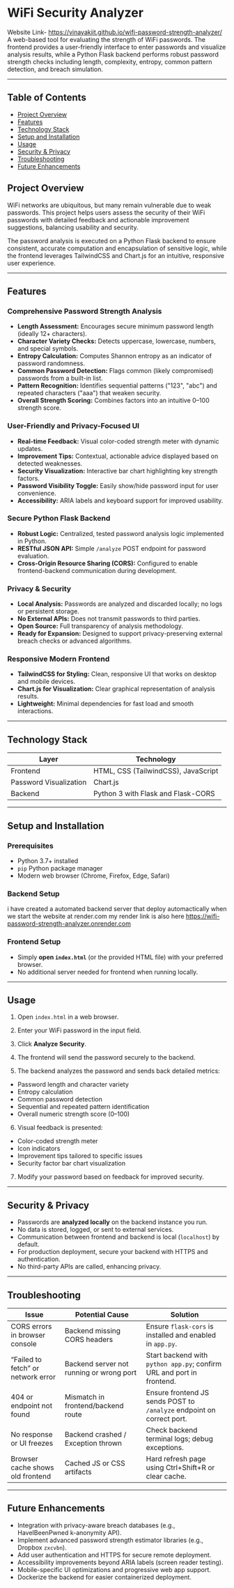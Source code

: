# WiFi Security Analyzer
Website Link- https://vinayakiit.github.io/wifi-password-strength-analyzer/
A web-based tool for evaluating the strength of WiFi passwords. The frontend provides a user-friendly interface to enter passwords and visualize analysis results, while a Python Flask backend performs robust password strength checks including length, complexity, entropy, common pattern detection, and breach simulation.

---

## Table of Contents

- [Project Overview](#project-overview)  
- [Features](#features)  
- [Technology Stack](#technology-stack)  
- [Setup and Installation](#setup-and-installation)  
- [Usage](#usage)  
- [Security & Privacy](#security--privacy)  
- [Troubleshooting](#troubleshooting)  
- [Future Enhancements](#future-enhancements)
## Project Overview

WiFi networks are ubiquitous, but many remain vulnerable due to weak passwords. This project helps users assess the security of their WiFi passwords with detailed feedback and actionable improvement suggestions, balancing usability and security.

The password analysis is executed on a Python Flask backend to ensure consistent, accurate computation and encapsulation of sensitive logic, while the frontend leverages TailwindCSS and Chart.js for an intuitive, responsive user experience.

---

## Features

### Comprehensive Password Strength Analysis

- **Length Assessment:** Encourages secure minimum password length (ideally 12+ characters).  
- **Character Variety Checks:** Detects uppercase, lowercase, numbers, and special symbols.  
- **Entropy Calculation:** Computes Shannon entropy as an indicator of password randomness.  
- **Common Password Detection:** Flags common (likely compromised) passwords from a built-in list.  
- **Pattern Recognition:** Identifies sequential patterns ("123", "abc") and repeated characters ("aaa") that weaken security.  
- **Overall Strength Scoring:** Combines factors into an intuitive 0–100 strength score.

### User-Friendly and Privacy-Focused UI

- **Real-time Feedback:** Visual color-coded strength meter with dynamic updates.  
- **Improvement Tips:** Contextual, actionable advice displayed based on detected weaknesses.  
- **Security Visualization:** Interactive bar chart highlighting key strength factors.  
- **Password Visibility Toggle:** Easily show/hide password input for user convenience.  
- **Accessibility:** ARIA labels and keyboard support for improved usability.

### Secure Python Flask Backend

- **Robust Logic:** Centralized, tested password analysis logic implemented in Python.  
- **RESTful JSON API:** Simple `/analyze` POST endpoint for password evaluation.  
- **Cross-Origin Resource Sharing (CORS):** Configured to enable frontend-backend communication during development.

### Privacy & Security

- **Local Analysis:** Passwords are analyzed and discarded locally; no logs or persistent storage.  
- **No External APIs:** Does not transmit passwords to third parties.  
- **Open Source:** Full transparency of analysis methodology.  
- **Ready for Expansion:** Designed to support privacy-preserving external breach checks or advanced algorithms.

### Responsive Modern Frontend

- **TailwindCSS for Styling:** Clean, responsive UI that works on desktop and mobile devices.  
- **Chart.js for Visualization:** Clear graphical representation of analysis results.  
- **Lightweight:** Minimal dependencies for fast load and smooth interactions.

---

## Technology Stack

| Layer       | Technology                          |
|-------------|-----------------------------------|
| Frontend    | HTML, CSS (TailwindCSS), JavaScript |
| Password Visualization | Chart.js                |
| Backend     | Python 3 with Flask and Flask-CORS |

---

## Setup and Installation

### Prerequisites

- Python 3.7+ installed  
- `pip` Python package manager  
- Modern web browser (Chrome, Firefox, Edge, Safari)

### Backend Setup
i have created a automated backend server that deploy automactically when we start the website at render.com
my render link is also here 
https://wifi-password-strength-analyzer.onrender.com
### Frontend Setup

- Simply **open `index.html`** (or the provided HTML file) with your preferred browser.  
- No additional server needed for frontend when running locally.

---

## Usage

1. Open `index.html` in a web browser.

2. Enter your WiFi password in the input field.

3. Click **Analyze Security**.

4. The frontend will send the password securely to the backend.

5. The backend analyzes the password and sends back detailed metrics:

- Password length and character variety  
- Entropy calculation  
- Common password detection  
- Sequential and repeated pattern identification  
- Overall numeric strength score (0–100)  

6. Visual feedback is presented:

- Color-coded strength meter  
- Icon indicators  
- Improvement tips tailored to specific issues  
- Security factor bar chart visualization  

7. Modify your password based on feedback for improved security.

---

## Security & Privacy

- Passwords are **analyzed locally** on the backend instance you run.  
- No data is stored, logged, or sent to external services.  
- Communication between frontend and backend is local (`localhost`) by default.  
- For production deployment, secure your backend with HTTPS and authentication.  
- No third-party APIs are called, enhancing privacy.

---

## Troubleshooting

| Issue                              | Potential Cause                        | Solution                                         |
|-----------------------------------|-------------------------------------|------------------------------------------------|
| CORS errors in browser console    | Backend missing CORS headers         | Ensure `flask-cors` is installed and enabled in `app.py`. |
| “Failed to fetch” or network error | Backend server not running or wrong port | Start backend with `python app.py`; confirm URL and port in frontend. |
| 404 or endpoint not found         | Mismatch in frontend/backend route   | Ensure frontend JS sends POST to `/analyze` endpoint on correct port. |
| No response or UI freezes         | Backend crashed / Exception thrown   | Check backend terminal logs; debug exceptions. |
| Browser cache shows old frontend  | Cached JS or CSS artifacts            | Hard refresh page using Ctrl+Shift+R or clear cache. |

---

## Future Enhancements

- Integration with privacy-aware breach databases (e.g., HaveIBeenPwned k-anonymity API).  
- Implement advanced password strength estimator libraries (e.g., Dropbox `zxcvbn`).  
- Add user authentication and HTTPS for secure remote deployment.  
- Accessibility improvements beyond ARIA labels (screen reader testing).  
- Mobile-specific UI optimizations and progressive web app support.  
- Dockerize the backend for easier containerized deployment.
